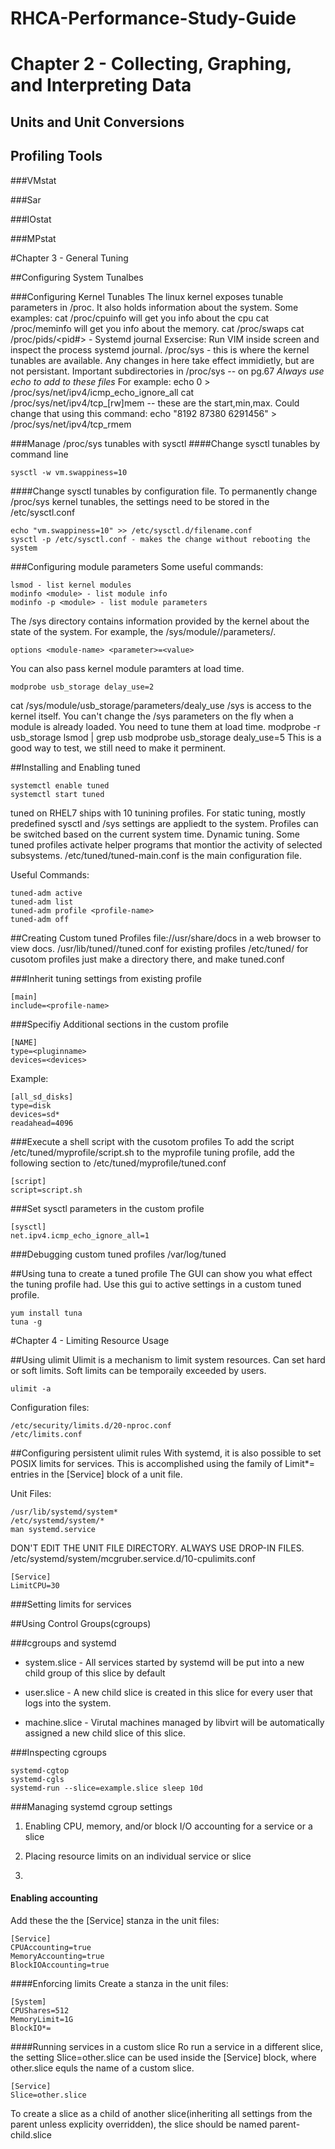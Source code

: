 # RHCA-Performance-Study-Guide



# Chapter 2 - Collecting, Graphing, and Interpreting Data

## Units and Unit Conversions

## Profiling Tools

###VMstat

###Sar

###IOstat

###MPstat


#Chapter 3 - General Tuning



##Configuring System Tunalbes

###Configuring Kernel Tunables
The linux kernel exposes tunable parameters in /proc. It also holds information about the system.
Some examples:
cat /proc/cpuinfo will get you info about the cpu
cat /proc/meminfo will get you info about the memory.
cat /proc/swaps
cat /proc/pids/<pid#> - Systemd journal
Exsercise:
Run VIM inside screen and inspect the process systemd journal.
/proc/sys - this is where the kernel tunables are available.
Any changes in here take effect immidietly, but are not persistant.
Important subdirectories in /proc/sys -- on pg.67
*Always use echo to add to these files*
For example:
echo 0 > /proc/sys/net/ipv4/icmp_echo_ignore_all
cat /proc/sys/net/ipv4/tcp_[rw]mem -- these are the start,min,max.
Could change that using this command:
echo "8192 87380 6291456" > /proc/sys/net/ipv4/tcp_rmem


###Manage /proc/sys tunables with sysctl
####Change sysctl tunables by command line
```shell
sysctl -w vm.swappiness=10
```

####Change sysctl tunables by configuration file.
To permanently change /proc/sys kernel tunables, the settings need to be stored in the /etc/sysctl.conf
```shell
echo "vm.swappiness=10" >> /etc/sysctl.d/filename.conf
sysctl -p /etc/sysctl.conf - makes the change without rebooting the system
```

###Configuring module parameters
Some useful commands:
```shell
lsmod - list kernel modules
modinfo <module> - list module info
modinfo -p <module> - list module parameters
```
The /sys directory contains information provided by the kernel about the state of the system. For example, the /sys/module/<module-name>/parameters/<parameter-name>.

```shell
options <module-name> <parameter>=<value>
```

You can also pass kernel module paramters at load time. 
```shell
modprobe usb_storage delay_use=2
```

cat /sys/module/usb_storage/parameters/dealy_use
/sys is access to the kernel itself.
You can't change the /sys parameters on the fly when a module is already loaded. You need to tune them at load time. 
modprobe -r usb_storage
lsmod | grep usb
modprobe usb_storage dealy_use=5
This is a good way to test, we still need to make it perminent.


##Installing and Enabling tuned
```shell
systemctl enable tuned
systemctl start tuned
```
tuned on RHEL7 ships with 10 tunining profiles.
For static tuning, mostly predefined sysctl and /sys settings are appliedt to the system.
Profiles can be switched based on the current system time.
Dynamic tuning.
Some tuned profiles activate helper programs that montior the activity of selected subsystems.
/etc/tuned/tuned-main.conf is the main configuration file.

Useful Commands:
```shell
tuned-adm active
tuned-adm list
tuned-adm profile <profile-name>
tuned-adm off
```

##Creating Custom tuned Profiles
file://usr/share/docs in a web browser to view docs.
/usr/lib/tuned/<profile>/tuned.conf for existing profiles
/etc/tuned/ for cusotom profiles
just make a directory there, and make tuned.conf

###Inherit tuning settings from existing profile
```shell
[main]
include=<profile-name>
```

###Specifiy Additional sections in the custom profile
```shell
[NAME]
type=<pluginname>
devices=<devices>
```
Example:
```shell
[all_sd_disks]
type=disk
devices=sd*
readahead=4096
```

###Execute a shell script with the cusotom profiles
To add the script /etc/tuned/myprofile/script.sh to the myprofile tuning profile, add the following section to /etc/tuned/myprofile/tuned.conf
```shell
[script]
script=script.sh
```

###Set sysctl parameters in the custom profile
```shell
[sysctl]
net.ipv4.icmp_echo_ignore_all=1
```

###Debugging custom tuned profiles
/var/log/tuned

##Using tuna to create a tuned profile
The GUI can show you what effect the tuning profile had.
Use this gui to active settings in a custom tuned profile.
```shell
yum install tuna
tuna -g
```

#Chapter 4 - Limiting Resource Usage

##Using ulimit
Ulimit is a mechanism to limit system resources.
Can set hard or soft limits. Soft limits can be temporaily exceeded by users.
```shell
ulimit -a
```
Configuration files:
```shell
/etc/security/limits.d/20-nproc.conf
/etc/limits.conf
```
##Configuring persistent ulimit rules
With systemd, it is also possible to set POSIX limits for services. This is accomplished using the family of Limit*= entries in the [Service] block of a unit file.

Unit Files:
```shell
/usr/lib/systemd/system*
/etc/systemd/system/*
man systemd.service
```
DON'T EDIT THE UNIT FILE DIRECTORY. ALWAYS USE DROP-IN FILES.
/etc/systemd/system/mcgruber.service.d/10-cpulimits.conf
```shell
[Service]
LimitCPU=30
```
###Setting limits for services


##Using Control Groups(cgroups)

###cgroups and systemd

* system.slice - All services started by systemd will be put into a new child group of this slice by default

* user.slice - A new child slice is created in this slice for every user that logs into the system.

* machine.slice - Virutal machines managed by libvirt will be automatically assigned a new child slice of this slice.

###Inspecting cgroups
```shell
systemd-cgtop
systemd-cgls
systemd-run --slice=example.slice sleep 10d
```

###Managing systemd cgroup settings

1. Enabling CPU, memory, and/or block I/O accounting for a service or a slice

2. Placing resource limits on an individual service or slice

3. 

#### Enabling accounting
Add these the the [Service] stanza in the unit files:
```shell
[Service]
CPUAccounting=true
MemoryAccounting=true
BlockIOAccounting=true
```

####Enforcing limits
Create a stanza in the unit files:
```shell
[System]
CPUShares=512
MemoryLimit=1G
BlockIO*=
```

####Running services in a custom slice
Ro run a service in a different slice, the setting Slice=other.slice can be used inside the [Service] block, where other.slice equls the name of a custom slice.
```shell
[Service]
Slice=other.slice
```

To create a slice as a child of another slice(inheriting all settings from the parent unless explicity overridden), the slice should be named parent-child.slice
























